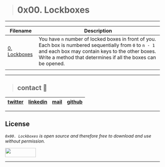 > # 0x00. Lockboxes
---
| **Filename** | **Description** |
|---|---|
| [0. Lockboxes](./0-lockboxes.py) | You have `n` number of locked boxes in front of you. Each box is numbered sequentially from `0` to `n - 1` and each box may contain keys to the other boxes. Write a method that determines if all the boxes can be opened.|
|  |   |

---
> ## contact 💬

| [twitter](https://twitter.com/RICARDO1470) | [linkedin](https://www.linkedin.com/in/ricardo-alfonso-camayo/) | [mail](1466@holbertonschool.com) | [github](https://github.com/ricardo1470/README/blob/master/README.md) |
|---|---|---|---|

---

## License
*`0x00. Lockboxes` is open source and therefore free to download and use without permission.*

<a href="url"><img src="https://www.holbertonschool.com/holberton-logo.png" align="middle" width="100" height="30"></a>

---